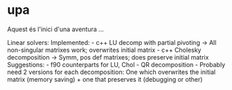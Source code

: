 # upa
Aquest és l'inici d'una aventura ...


Linear solvers: 
	Implemented: 
		- c++ LU decomp with partial pivoting  -> All non-singular matrixes work; overwrites initial matrix
		- c++ Cholesky decomposition           -> Symm, pos def matrixes; does preserve initial matrix
	Suggestions: 
		- f90 counterparts for LU, Chol
		- QR decomposition
		- Probably need 2 versions for each decomposition: 
		         One which overwrites the initial matrix (memory saving) + one that preserves it (debugging or other)
